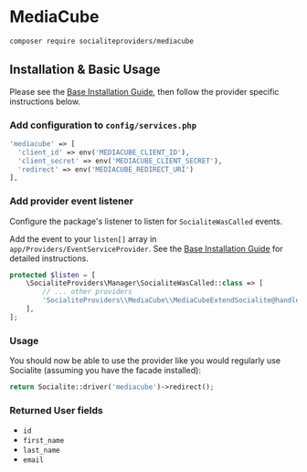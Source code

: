 # MediaCube

```bash
composer require socialiteproviders/mediacube
```

## Installation & Basic Usage

Please see the [Base Installation Guide](https://socialiteproviders.com/usage/), then follow the provider specific instructions below.

### Add configuration to `config/services.php`

```php
'mediacube' => [    
  'client_id' => env('MEDIACUBE_CLIENT_ID'),  
  'client_secret' => env('MEDIACUBE_CLIENT_SECRET'),  
  'redirect' => env('MEDIACUBE_REDIRECT_URI') 
],
```

### Add provider event listener

Configure the package's listener to listen for `SocialiteWasCalled` events.

Add the event to your `listen[]` array in `app/Providers/EventServiceProvider`. See the [Base Installation Guide](https://socialiteproviders.com/usage/) for detailed instructions.

```php
protected $listen = [
    \SocialiteProviders\Manager\SocialiteWasCalled::class => [
        // ... other providers
        'SocialiteProviders\\MediaCube\\MediaCubeExtendSocialite@handle',
    ],
];
```

### Usage

You should now be able to use the provider like you would regularly use Socialite (assuming you have the facade installed):

```php
return Socialite::driver('mediacube')->redirect();
```

### Returned User fields

- ``id``
- ``first_name``
- ``last_name``
- ``email``
